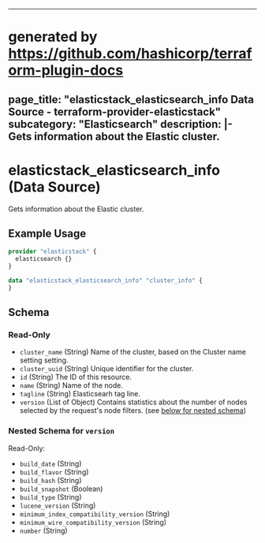 
---
# generated by https://github.com/hashicorp/terraform-plugin-docs
page_title: "elasticstack_elasticsearch_info Data Source - terraform-provider-elasticstack"
subcategory: "Elasticsearch"
description: |-
  Gets information about the Elastic cluster.
---

# elasticstack_elasticsearch_info (Data Source)

Gets information about the Elastic cluster.

## Example Usage

```terraform
provider "elasticstack" {
  elasticsearch {}
}

data "elasticstack_elasticsearch_info" "cluster_info" {
}
```

<!-- schema generated by tfplugindocs -->
## Schema

### Read-Only

- `cluster_name` (String) Name of the cluster, based on the Cluster name setting setting.
- `cluster_uuid` (String) Unique identifier for the cluster.
- `id` (String) The ID of this resource.
- `name` (String) Name of the node.
- `tagline` (String) Elasticsearh tag line.
- `version` (List of Object) Contains statistics about the number of nodes selected by the request's node filters. (see [below for nested schema](#nestedatt--version))

<a id="nestedatt--version"></a>
### Nested Schema for `version`

Read-Only:

- `build_date` (String)
- `build_flavor` (String)
- `build_hash` (String)
- `build_snapshot` (Boolean)
- `build_type` (String)
- `lucene_version` (String)
- `minimum_index_compatibility_version` (String)
- `minimum_wire_compatibility_version` (String)
- `number` (String)
